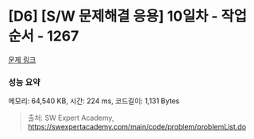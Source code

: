 # [D6] [S/W 문제해결 응용] 10일차 - 작업순서 - 1267 

[문제 링크](https://swexpertacademy.com/main/code/problem/problemDetail.do?contestProbId=AV18TrIqIwUCFAZN) 

### 성능 요약

메모리: 64,540 KB, 시간: 224 ms, 코드길이: 1,131 Bytes



> 출처: SW Expert Academy, https://swexpertacademy.com/main/code/problem/problemList.do